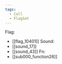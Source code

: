 ```yaml
---
tags:
  - Call
  - FlagSet
---
```

Flag:
- [[flag_10401]]
Sound:
- [[sound_17]]
- [[sound_43]]
Fn:
- [[sub000_function26]]
